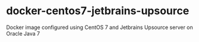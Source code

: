 # docker-centos7-jetbrains-upsource
Docker image configured using CentOS 7 and Jetbrains Upsource server on Oracle Java 7
